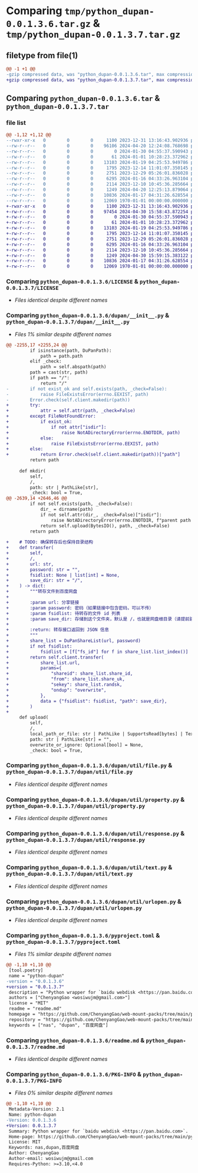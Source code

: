 # Comparing `tmp/python_dupan-0.0.1.3.6.tar.gz` & `tmp/python_dupan-0.0.1.3.7.tar.gz`

## filetype from file(1)

```diff
@@ -1 +1 @@
-gzip compressed data, was "python_dupan-0.0.1.3.6.tar", max compression
+gzip compressed data, was "python_dupan-0.0.1.3.7.tar", max compression
```

## Comparing `python_dupan-0.0.1.3.6.tar` & `python_dupan-0.0.1.3.7.tar`

### file list

```diff
@@ -1,12 +1,12 @@
--rwxr-xr-x   0        0        0     1100 2023-12-31 13:16:43.902936 python_dupan-0.0.1.3.6/LICENSE
--rw-r--r--   0        0        0    96106 2024-04-20 12:24:08.768698 python_dupan-0.0.1.3.6/dupan/__init__.py
--rw-r--r--   0        0        0        0 2024-01-30 04:55:37.590943 python_dupan-0.0.1.3.6/dupan/py.typed
--rw-r--r--   0        0        0       61 2024-01-01 10:28:23.372962 python_dupan-0.0.1.3.6/dupan/util/__init__.py
--rw-r--r--   0        0        0    13103 2024-01-19 04:25:53.949786 python_dupan-0.0.1.3.6/dupan/util/file.py
--rw-r--r--   0        0        0     1795 2023-12-14 11:01:07.350145 python_dupan-0.0.1.3.6/dupan/util/property.py
--rw-r--r--   0        0        0     2751 2023-12-29 05:26:01.836028 python_dupan-0.0.1.3.6/dupan/util/response.py
--rw-r--r--   0        0        0     6295 2024-01-16 04:33:26.963104 python_dupan-0.0.1.3.6/dupan/util/text.py
--rw-r--r--   0        0        0     2114 2023-12-10 10:45:36.285664 python_dupan-0.0.1.3.6/dupan/util/urlopen.py
--rw-r--r--   0        0        0     1249 2024-04-20 12:25:13.879064 python_dupan-0.0.1.3.6/pyproject.toml
--rw-r--r--   0        0        0    10836 2024-01-17 04:31:26.628554 python_dupan-0.0.1.3.6/readme.md
--rw-r--r--   0        0        0    12069 1970-01-01 00:00:00.000000 python_dupan-0.0.1.3.6/PKG-INFO
+-rwxr-xr-x   0        0        0     1100 2023-12-31 13:16:43.902936 python_dupan-0.0.1.3.7/LICENSE
+-rw-r--r--   0        0        0    97454 2024-04-30 15:58:43.872254 python_dupan-0.0.1.3.7/dupan/__init__.py
+-rw-r--r--   0        0        0        0 2024-01-30 04:55:37.590943 python_dupan-0.0.1.3.7/dupan/py.typed
+-rw-r--r--   0        0        0       61 2024-01-01 10:28:23.372962 python_dupan-0.0.1.3.7/dupan/util/__init__.py
+-rw-r--r--   0        0        0    13103 2024-01-19 04:25:53.949786 python_dupan-0.0.1.3.7/dupan/util/file.py
+-rw-r--r--   0        0        0     1795 2023-12-14 11:01:07.350145 python_dupan-0.0.1.3.7/dupan/util/property.py
+-rw-r--r--   0        0        0     2751 2023-12-29 05:26:01.836028 python_dupan-0.0.1.3.7/dupan/util/response.py
+-rw-r--r--   0        0        0     6295 2024-01-16 04:33:26.963104 python_dupan-0.0.1.3.7/dupan/util/text.py
+-rw-r--r--   0        0        0     2114 2023-12-10 10:45:36.285664 python_dupan-0.0.1.3.7/dupan/util/urlopen.py
+-rw-r--r--   0        0        0     1249 2024-04-30 15:59:15.383122 python_dupan-0.0.1.3.7/pyproject.toml
+-rw-r--r--   0        0        0    10836 2024-01-17 04:31:26.628554 python_dupan-0.0.1.3.7/readme.md
+-rw-r--r--   0        0        0    12069 1970-01-01 00:00:00.000000 python_dupan-0.0.1.3.7/PKG-INFO
```

### Comparing `python_dupan-0.0.1.3.6/LICENSE` & `python_dupan-0.0.1.3.7/LICENSE`

 * *Files identical despite different names*

### Comparing `python_dupan-0.0.1.3.6/dupan/__init__.py` & `python_dupan-0.0.1.3.7/dupan/__init__.py`

 * *Files 1% similar despite different names*

```diff
@@ -2255,17 +2255,24 @@
         if isinstance(path, DuPanPath):
             path = path.path
         elif _check:
             path = self.abspath(path)
         path = cast(str, path)
         if path == "/":
             return "/"
-        if not exist_ok and self.exists(path, _check=False):
-            raise FileExistsError(errno.EEXIST, path)
-        Error.check(self.client.makedir(path))
+        try:
+            attr = self.attr(path, _check=False)
+        except FileNotFoundError:
+            if exist_ok:
+                if not attr["isdir"]:
+                    raise NotADirectoryError(errno.ENOTDIR, path)
+            else:
+                raise FileExistsError(errno.EEXIST, path)
+        else:
+            return Error.check(self.client.makedir(path))["path"]
         return path
 
     def mkdir(
         self, 
         /, 
         path: str | PathLike[str], 
         _check: bool = True, 
@@ -2639,14 +2646,46 @@
         if not self.exists(path, _check=False):
             dir_ = dirname(path)
             if not self.attr(dir_, _check=False)["isdir"]:
                 raise NotADirectoryError(errno.ENOTDIR, f"parent path {dir_!r} is not a directory: {path!r}")
             return self.upload(BytesIO(), path, _check=False)
         return path
 
+    # TODO: 确保转存后也保持目录结构
+    def transfer(
+        self, 
+        /, 
+        url: str, 
+        password: str = "", 
+        fsidlist: None | list[int] = None, 
+        save_dir: str = "/", 
+    ) -> dict:
+        """转存文件到百度网盘
+
+        :param url: 分享链接
+        :param password: 密码（如果链接中包含密码，可以不传）
+        :param fsidlist: 待转存的文件 id 列表
+        :param save_dir: 存储到这个文件夹，默认是 /，也就是网盘根目录（请提前建立这个文件夹）
+
+        :return: 转存接口返回到 JSON 信息
+        """
+        share_list = DuPanShareList(url, password)
+        if not fsidlist:
+            fsidlist = [f["fs_id"] for f in share_list.list_index()]
+        return self.client.transfer(
+            share_list.url, 
+            params={
+                "shareid": share_list.share_id, 
+                "from": share_list.share_uk, 
+                "sekey": share_list.randsk, 
+                "ondup": "overwrite", 
+            }, 
+            data = {"fsidlist": fsidlist, "path": save_dir}, 
+        )
+
     def upload(
         self, 
         /, 
         local_path_or_file: str | PathLike | SupportsRead[bytes] | TextIOWrapper, 
         path: str | PathLike[str] = "", 
         overwrite_or_ignore: Optional[bool] = None, 
         _check: bool = True,
```

### Comparing `python_dupan-0.0.1.3.6/dupan/util/file.py` & `python_dupan-0.0.1.3.7/dupan/util/file.py`

 * *Files identical despite different names*

### Comparing `python_dupan-0.0.1.3.6/dupan/util/property.py` & `python_dupan-0.0.1.3.7/dupan/util/property.py`

 * *Files identical despite different names*

### Comparing `python_dupan-0.0.1.3.6/dupan/util/response.py` & `python_dupan-0.0.1.3.7/dupan/util/response.py`

 * *Files identical despite different names*

### Comparing `python_dupan-0.0.1.3.6/dupan/util/text.py` & `python_dupan-0.0.1.3.7/dupan/util/text.py`

 * *Files identical despite different names*

### Comparing `python_dupan-0.0.1.3.6/dupan/util/urlopen.py` & `python_dupan-0.0.1.3.7/dupan/util/urlopen.py`

 * *Files identical despite different names*

### Comparing `python_dupan-0.0.1.3.6/pyproject.toml` & `python_dupan-0.0.1.3.7/pyproject.toml`

 * *Files 1% similar despite different names*

```diff
@@ -1,10 +1,10 @@
 [tool.poetry]
 name = "python-dupan"
-version = "0.0.1.3.6"
+version = "0.0.1.3.7"
 description = "Python wrapper for `baidu webdisk <https://pan.baidu.com>`."
 authors = ["ChenyangGao <wosiwujm@gmail.com>"]
 license = "MIT"
 readme = "readme.md"
 homepage = "https://github.com/ChenyangGao/web-mount-packs/tree/main/python-dupan-client"
 repository = "https://github.com/ChenyangGao/web-mount-packs/tree/main/python-dupan-client"
 keywords = ["nas", "dupan", "百度网盘"]
```

### Comparing `python_dupan-0.0.1.3.6/readme.md` & `python_dupan-0.0.1.3.7/readme.md`

 * *Files identical despite different names*

### Comparing `python_dupan-0.0.1.3.6/PKG-INFO` & `python_dupan-0.0.1.3.7/PKG-INFO`

 * *Files 0% similar despite different names*

```diff
@@ -1,10 +1,10 @@
 Metadata-Version: 2.1
 Name: python-dupan
-Version: 0.0.1.3.6
+Version: 0.0.1.3.7
 Summary: Python wrapper for `baidu webdisk <https://pan.baidu.com>`.
 Home-page: https://github.com/ChenyangGao/web-mount-packs/tree/main/python-dupan-client
 License: MIT
 Keywords: nas,dupan,百度网盘
 Author: ChenyangGao
 Author-email: wosiwujm@gmail.com
 Requires-Python: >=3.10,<4.0
```

